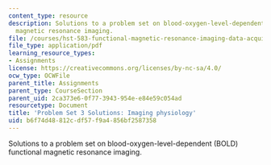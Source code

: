 ```yaml
---
content_type: resource
description: Solutions to a problem set on blood-oxygen-level-dependent (BOLD) functional
  magnetic resonance imaging.
file: /courses/hst-583-functional-magnetic-resonance-imaging-data-acquisition-and-analysis-fall-2008/b6f74d48812cdf57f9a4856bf2587358_ps3_soln.pdf
file_type: application/pdf
learning_resource_types:
- Assignments
license: https://creativecommons.org/licenses/by-nc-sa/4.0/
ocw_type: OCWFile
parent_title: Assignments
parent_type: CourseSection
parent_uid: 2ca373e6-0f77-3943-954e-e84e59c054ad
resourcetype: Document
title: 'Problem Set 3 Solutions: Imaging physiology'
uid: b6f74d48-812c-df57-f9a4-856bf2587358
---
```

Solutions to a problem set on blood-oxygen-level-dependent (BOLD) functional magnetic resonance imaging.